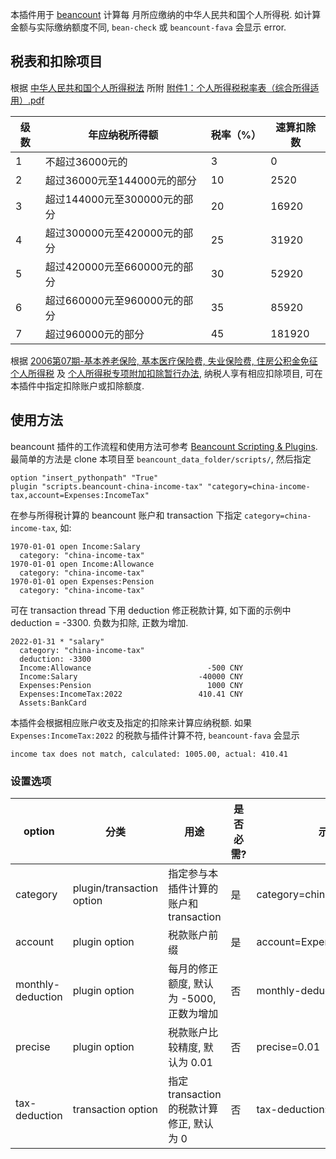 本插件用于 [beancount](https://github.com/beancount/beancount) 计算每
月所应缴纳的中华人民共和国个人所得税. 如计算金额与实际缴纳额度不同,
`bean-check` 或 `beancount-fava` 会显示 error.

## 税表和扣除项目

根据
[中华人民共和国个人所得税法](http://www.chinatax.gov.cn/chinatax/n810219/n810744/n3752930/n3752974/c3970366/content.html)
所附
[附件1：个人所得税税率表（综合所得适用）.pdf](http://www.chinatax.gov.cn/chinatax/n363/c5161493/5161493/files/%E9%99%84%E4%BB%B61%EF%BC%9A%E4%B8%AA%E4%BA%BA%E6%89%80%E5%BE%97%E7%A8%8E%E7%A8%8E%E7%8E%87%E8%A1%A8%EF%BC%88%E7%BB%BC%E5%90%88%E6%89%80%E5%BE%97%E9%80%82%E7%94%A8%EF%BC%89.pdf)

| 级数 | 年应纳税所得额               | 税率（%） | 速算扣除数 |
|------|------------------------------|-----------|------------|
| 1    | 不超过36000元的              | 3         | 0          |
| 2    | 超过36000元至144000元的部分  | 10        | 2520       |
| 3    | 超过144000元至300000元的部分 | 20        | 16920      |
| 4    | 超过300000元至420000元的部分 | 25        | 31920      |
| 5    | 超过420000元至660000元的部分 | 30        | 52920      |
| 6    | 超过660000元至960000元的部分 | 35        | 85920      |
| 7    | 超过960000元的部分           | 45        | 181920     |


根据
[2006第07期-基本养老保险, 基本医疗保险费, 失业保险费, 住房公积金免征个人所得税](http://www.chinatax.gov.cn/n810341/n810765/n812183/n812846/c1197169/content.html)
及
[个人所得税专项附加扣除暂行办法](http://www.chinatax.gov.cn/chinatax/n810219/n810744/n3752930/n3752974/c3963375/content.html),
纳税人享有相应扣除项目, 可在本插件中指定扣除账户或扣除额度.


## 使用方法

beancount 插件的工作流程和使用方法可参考 [Beancount Scripting & Plugins](https://beancount.github.io/docs/beancount_scripting_plugins.html).
最简单的方法是 clone 本项目至 `beancount_data_folder/scripts/`, 然后指定

```
option "insert_pythonpath" "True"
plugin "scripts.beancount-china-income-tax" "category=china-income-tax,account=Expenses:IncomeTax"
```

在参与所得税计算的 beancount 账户和 transaction 下指定 `category=china-income-tax`, 如:

```
1970-01-01 open Income:Salary
  category: "china-income-tax"
1970-01-01 open Income:Allowance
  category: "china-income-tax"
1970-01-01 open Expenses:Pension
  category: "china-income-tax"
```

可在 transaction thread 下用 deduction 修正税款计算, 如下面的示例中 deduction = -3300. 负数为扣除, 正数为增加.

```
2022-01-31 * "salary"
  category: "china-income-tax"
  deduction: -3300
  Income:Allowance                          -500 CNY
  Income:Salary                           -40000 CNY
  Expenses:Pension                          1000 CNY
  Expenses:IncomeTax:2022                 410.41 CNY
  Assets:BankCard
```

本插件会根据相应账户收支及指定的扣除来计算应纳税额. 如果
`Expenses:IncomeTax:2022` 的税款与插件计算不符, `beancount-fava` 会显示

```
income tax does not match, calculated: 1005.00, actual: 410.41
```


### 设置选项

| option            | 分类                      | 用途                                      | 是否必需? | 示例                       |
|-------------------|---------------------------|-------------------------------------------|-----------|----------------------------|
| category          | plugin/transaction option | 指定参与本插件计算的账户和 transaction    | 是        | category=china-income-tax  |
| account           | plugin option             | 税款账户前缀                              | 是        | account=Expenses:IncomeTax |
| monthly-deduction | plugin option             | 每月的修正额度, 默认为 -5000, 正数为增加  | 否        | monthly-deduction=-5000    |
| precise           | plugin option             | 税款账户比较精度, 默认为 0.01             | 否        | precise=0.01               |
| tax-deduction     | transaction option        | 指定 transaction 的税款计算修正, 默认为 0 | 否        | tax-deduction: -1100       |
